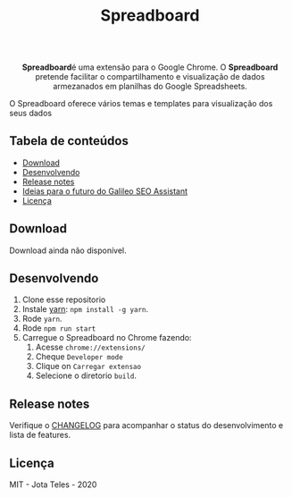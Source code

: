<h1 align="center">Spreadboard</h1>
<p align="center">
  <br>
  <br>
</p>
<p align="center">
  <strong>Spreadboard</strong>é uma extensão para o Google Chrome. O <strong>Spreadboard </strong> pretende facilitar o compartilhamento e visualização de dados armezanados em planilhas do Google Spreadsheets. 
  <p> O Spreadboard oferece vários temas e templates para visualização dos seus dados </p>
</p>

## Tabela de conteúdos

  * [Download](#download)
  * [Desenvolvendo](#desenvolvendo)
  * [Release notes](#release-notes)
  * [Ideias para o futuro do Galileo SEO Assistant](#ideias-para-o-futuro-do-galileo-seo-assistant)
  * [Licença](#licença)

## Download

Download ainda não disponível.

## Desenvolvendo

1. Clone esse repositorio
2. Instale [yarn](https://yarnpkg.com): `npm install -g yarn`.
3. Rode `yarn`.
4. Rode `npm run start`
5. Carregue o Spreadboard no Chrome fazendo:
    1. Acesse `chrome://extensions/`
    2. Cheque `Developer mode`
    3. Clique on `Carregar extensao`
    4. Selecione o diretorio `build`.

## Release notes

Verifique o [CHANGELOG](CHANGELOG.md) para acompanhar o status do desenvolvimento e lista de features.

## Licença

MIT - Jota Teles - 2020
